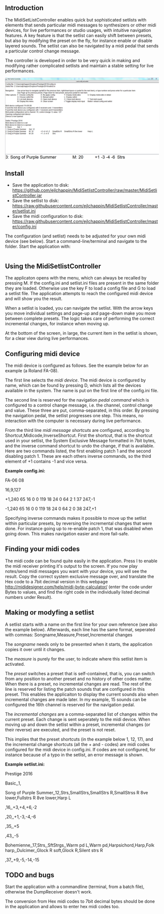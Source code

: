 ## Introduction
The MidiSetListController enables quick but sophisticated setlists with elements that sends particular midi messages to synthesizers or other midi devices, for live performances or studio usages, with intuitive navigation features. A key feature is that the setlist can easily shift between presets, but also by modifying the preset on the fly, for instance enable or disable layered sounds. The setlist can also be navigated by a midi pedal that sends a particular control change message.

The controller is developed in order to be very quick in making and modifying rather complicated setlists and maintain a stable setting for live performances. 

![screenshot](https://github.com/ejlchappin/MidiSetlistController/raw/master/MidiSetlistController.png)

## Install
* Save the application to disk: https://github.com/ejlchappin/MidiSetlistController/raw/master/MidiSetlistController.jar 
* Save the setlist to disk: https://raw.githubusercontent.com/ejlchappin/MidiSetlistController/master/setlist.ini
* Save the midi configuration to disk: https://raw.githubusercontent.com/ejlchappin/MidiSetlistController/master/config.ini

The configuration (and setlist) needs to be adjusted for your own midi device (see below). Start a command-line/terminal and navigate to the folder. Start the application with:

```java -jar MidiSetlistController.jar
```

## Using the MidiSetlistController
The applicaton opens with the menu, which can always be recalled by pressing M. If the config.ini and setlist.ini files are present in the same folder they are loaded. Otherwise use the key F to load a config file and G to load a setlist file. The application attempts to reach the configured midi device and will show you the result. 

When a setlist is loaded, you can navigate the setlist. With the arrow keys you move individual settings and page-up and page-down make you move between complete presets. The logic takes care of performing the correct incremental changes, for instance when moving up.

At the bottom of the screen, in large, the current item in the setlist is shown, for a clear view during live performances.

## Configuring midi device
The midi device is configured as follows. See the example below for an example (a Roland FA-08).

The first line selects the *midi device*. The midi device is configured by name, which can be found by pressing D, which lists all the devices available in the system. The name is put on the first line of the config.ini file.

The second line is reserved for the navigation *pedal command* which is configured to a control change message, i.e. the channel, control change and value. These three are put, comma-separated, in this order. By pressing the navigation pedal, the setlist progresses one step. This means, no interaction with the computer is necessary during live performance.

From the third line *midi message shortcuts* are configured, according to Shortcut,Midicode,InverseShortcut. First the shortcut, that is the shortcut used in your setlist, the System Exclusive Message formatted in 7bit bytes, and the inverse command shortcut to undo the change, if that is available. Here are two commands listed, the first enabling patch 1 and the second disabling patch 1. These are each others inverse commands, so the third element of +1 contains -1 and vice versa. 

**Example config.ini:**

FA-06 08

16,9,127

+1,240 65 16 0 0 119 18 24 0 64 2 1 37 247,-1

-1,240 65 16 0 0 119 18 24 0 64 2 0 38 247,+1

Specifying inverse commands makes it possible to move up the setlist within particular presets, by reversing the incremental changes that were done. For instance going up to re-enable patch 1, that was disabled when going down. This makes navigation easier and more fail-safe.

## Finding your midi codes
The midi code can be found quite easily in the application. Press I to enable the midi receiver printing it's output to the screen. If you now play notes/send midi messages you want with your device, you will see the result. Copy the correct system exclusive message over, and translate the Hex code to a 7bit decimal version in this webpage http://mididesigner.com/help/midi-byte-calculator/ (enter the code under Bytes to values, and find the right code in the individually listed decimal numbers under Result).

## Making or modyfing a setlist
A setlist starts with a name on the first line for your own reference (see also the example below). Afterwards, each line has the same format, seperated with commas: Songname,Measure,Preset,Incremental changes

The *songname* needs only to be presented when it starts, the application copies it over until it changes.

The *measure* is purely for the user, to indicate where this setlist item is activated.

The *preset* switches a preset that is self-contained, that is, you can switch from any position to another preset and no history of other codes matter. When there is a preset, no incremental changes are read. The rest of the line is reserved for listing the patch sounds that are configured in this preset. This enables the applicaiton to display the current sounds also when incremental changes are made later. In my example, 15 sounds can be configured the 16th channel is reserved for the navigation pedal.

The *incremental changes* are a comma-separated list of changes within the current preset. Each change is sent seperately to the midi device. When moving up and down the setlist within a preset, incremental changes (or their reverse) are executed, and the preset is not reset.

This implies that the preset shortcuts (in the example below 1, 12, 17), and the incremental change shortcuts (all the + and - codes) are midi codes configured for the midi device in config.ini. If codes are not configured, for instance because of a typo in the setlist, an error message is shown.

**Example setlist.ini:**

Prestige 2016

Basic,,1,

Song of Purple Summer,,12,Strs,SmallStrs,SmallStrs R,SmallStrss R 8ve lower,Fullstrs R 8ve lower,Harp L

,16,,+3,+4,+6,-2

,20,,+1,-3,-4,-6

,35,,+5

,43,,-5

Bohemienne,,17,Strs,,SftStrgs,,Warm pd L,Warm pd,Harpsichord,Harp,Folk harp,,Dulcimer,,Glock R soft,Glock R,Silent strs R

,37,,+9,-5,-14,-15

## TODO and bugs

Start the application with a commandline (terminal, from a batch file), otherwise the DumpReceiver doesn't work. 

The conversion from Hex midi codes to 7bit decimal bytes should be done in the application and allows to enter hex midi codes too.
